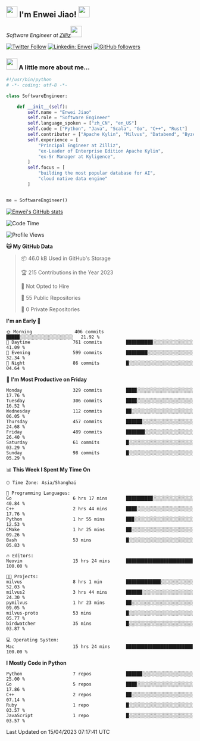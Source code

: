 <h2><img src="https://emojis.slackmojis.com/emojis/images/1531849430/4246/blob-sunglasses.gif?1531849430" width="30"/> I'm  Enwei Jiao! <img src="https://media.giphy.com/media/juBt25nT1KGys/giphy.gif" width=30> </h2>
<!-- <img align='right' src="https://media.giphy.com/media/M9gbBd9nbDrOTu1Mqx/giphy.gif" width="230"> -->
<p><em>Software Engineer at <a href="https://zilliz.com/">Zilliz</a><img src="https://media.giphy.com/media/WUlplcMpOCEmTGBtBW/giphy.gif" width="30"></em></p>

[![Twitter Follow](https://img.shields.io/twitter/follow/misteranmol?label=Follow)](https://twitter.com/intent/follow?screen_name=EnweiJiao)
[![Linkedin: Enwei](https://img.shields.io/badge/-enwei-blue?style=&logo=Linkedin&logoColor=white&link=https://www.linkedin.com/in/enwei-jiao-41192a97)](https://www.linkedin.com/in/enwei-jiao-41192a97/)
[![GitHub followers](https://img.shields.io/github/followers/jiaoew1991?label=Follow&style=social)](https://github.com/jiaoew1991)


### <img src="https://media.giphy.com/media/VgCDAzcKvsR6OM0uWg/giphy.gif" width="30"> A little more about me...  

```python
#!/usr/bin/python
# -*- coding: utf-8 -*-

class SoftwareEngineer:

    def __init__(self):
        self.name = "Enwei Jiao"
        self.role = "Software Engineer"
        self.language_spoken = ["zh_CN", "en_US"]
        self.code = ["Python", "Java", "Scala", "Go", "C++", "Rust"]
        self.contributer = ["Apache Kylin", "Milvus", "Databend", "Byzer-Lang"]
        self.experience = [
            "Principal Engineer at Zilliz",
            "ex-Leader of Enterprise Edition Apache Kylin",
            "ex-Sr Manager at Kyligence",
        ]
        self.focus = [
            "building the most popular database for AI",
            "cloud native data engine"
        ]


me = SoftwareEngineer()
```

[![Enwei's GitHub stats](https://github-readme-stats.vercel.app/api?username=jiaoew1991&count_private=true&show_icons=true)](https://github.com/jiaoew1991/jiaoew1991)

<!-- [![Top Langs](https://github-readme-stats.vercel.app/api/top-langs/?username=jiaoew1991&layout=compact)](https://github.com/jiaoew1991/jiaoew1991) -->

<!--START_SECTION:waka-->
![Code Time](http://img.shields.io/badge/Code%20Time-633%20hrs%201%20min-blue)

![Profile Views](http://img.shields.io/badge/Profile%20Views-0-blue)

**🐱 My GitHub Data** 

> 📦 46.0 kB Used in GitHub's Storage 
 > 
> 🏆 215 Contributions in the Year 2023
 > 
> 🚫 Not Opted to Hire
 > 
> 📜 55 Public Repositories 
 > 
> 🔑 0 Private Repositories 
 > 
**I'm an Early 🐤** 

```text
🌞 Morning                406 commits         █████░░░░░░░░░░░░░░░░░░░░   21.92 % 
🌆 Daytime                761 commits         ██████████░░░░░░░░░░░░░░░   41.09 % 
🌃 Evening                599 commits         ████████░░░░░░░░░░░░░░░░░   32.34 % 
🌙 Night                  86 commits          █░░░░░░░░░░░░░░░░░░░░░░░░   04.64 % 
```
📅 **I'm Most Productive on Friday** 

```text
Monday                   329 commits         ████░░░░░░░░░░░░░░░░░░░░░   17.76 % 
Tuesday                  306 commits         ████░░░░░░░░░░░░░░░░░░░░░   16.52 % 
Wednesday                112 commits         ██░░░░░░░░░░░░░░░░░░░░░░░   06.05 % 
Thursday                 457 commits         ██████░░░░░░░░░░░░░░░░░░░   24.68 % 
Friday                   489 commits         ███████░░░░░░░░░░░░░░░░░░   26.40 % 
Saturday                 61 commits          █░░░░░░░░░░░░░░░░░░░░░░░░   03.29 % 
Sunday                   98 commits          █░░░░░░░░░░░░░░░░░░░░░░░░   05.29 % 
```


📊 **This Week I Spent My Time On** 

```text
🕑︎ Time Zone: Asia/Shanghai

💬 Programming Languages: 
Go                       6 hrs 17 mins       ██████████░░░░░░░░░░░░░░░   40.84 % 
C++                      2 hrs 44 mins       ████░░░░░░░░░░░░░░░░░░░░░   17.76 % 
Python                   1 hr 55 mins        ███░░░░░░░░░░░░░░░░░░░░░░   12.53 % 
CMake                    1 hr 25 mins        ██░░░░░░░░░░░░░░░░░░░░░░░   09.26 % 
Bash                     53 mins             █░░░░░░░░░░░░░░░░░░░░░░░░   05.83 % 

🔥 Editors: 
Neovim                   15 hrs 24 mins      █████████████████████████   100.00 % 

🐱‍💻 Projects: 
milvus                   8 hrs 1 min         █████████████░░░░░░░░░░░░   52.03 % 
milvus2                  3 hrs 44 mins       ██████░░░░░░░░░░░░░░░░░░░   24.30 % 
pymilvus                 1 hr 23 mins        ██░░░░░░░░░░░░░░░░░░░░░░░   09.05 % 
milvus-proto             53 mins             █░░░░░░░░░░░░░░░░░░░░░░░░   05.77 % 
birdwatcher              35 mins             █░░░░░░░░░░░░░░░░░░░░░░░░   03.87 % 

💻 Operating System: 
Mac                      15 hrs 24 mins      █████████████████████████   100.00 % 
```

**I Mostly Code in Python** 

```text
Python                   7 repos             ██████░░░░░░░░░░░░░░░░░░░   25.00 % 
Go                       5 repos             ████░░░░░░░░░░░░░░░░░░░░░   17.86 % 
C++                      2 repos             ██░░░░░░░░░░░░░░░░░░░░░░░   07.14 % 
Ruby                     1 repo              █░░░░░░░░░░░░░░░░░░░░░░░░   03.57 % 
JavaScript               1 repo              █░░░░░░░░░░░░░░░░░░░░░░░░   03.57 % 
```




 Last Updated on 15/04/2023 07:17:41 UTC
<!--END_SECTION:waka-->
